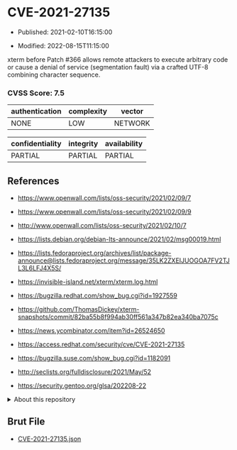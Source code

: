 # CVE-2021-27135

- Published: 2021-02-10T16:15:00

- Modified: 2022-08-15T11:15:00

xterm before Patch #366 allows remote attackers to execute arbitrary code or cause a denial of service (segmentation fault) via a crafted UTF-8 combining character sequence.

### CVSS Score: **7.5**

| authentication | complexity | vector |
| --- | --- | --- |
| NONE | LOW | NETWORK |

| confidentiality | integrity | availability |
| --- | --- | --- |
| PARTIAL | PARTIAL | PARTIAL |

## References

* https://www.openwall.com/lists/oss-security/2021/02/09/7

* https://www.openwall.com/lists/oss-security/2021/02/09/9

* http://www.openwall.com/lists/oss-security/2021/02/10/7

* https://lists.debian.org/debian-lts-announce/2021/02/msg00019.html

* https://lists.fedoraproject.org/archives/list/package-announce@lists.fedoraproject.org/message/35LK2ZXEIJUOGOA7FV2TJL3L6LFJ4X5S/

* https://invisible-island.net/xterm/xterm.log.html

* https://bugzilla.redhat.com/show_bug.cgi?id=1927559

* https://github.com/ThomasDickey/xterm-snapshots/commit/82ba55b8f994ab30ff561a347b82ea340ba7075c

* https://news.ycombinator.com/item?id=26524650

* https://access.redhat.com/security/cve/CVE-2021-27135

* https://bugzilla.suse.com/show_bug.cgi?id=1182091

* http://seclists.org/fulldisclosure/2021/May/52

* https://security.gentoo.org/glsa/202208-22

<details>
<summary>About this repository</summary> 

  This repository is part of the project [Live Hack CVE](https://github.com/Live-Hack-CVE). Main website can be found [www.live-hack.org](https://www.live-hack.org) 
  
  Made by [Sn0wAlice](https://github.com/Sn0wAlice) for the people that care about security and need to have a feed of the latest CVEs. Hope you enjoy it, don't forget to star the repo and follow me on [Twitter](https://twitter.com/Sn0wAlice) and [Github](https://github.com/Sn0wAlice). And that is my [personnal website](https://www.alice-snow.me/)

  - [Home Page](https://github.com/Live-Hack-CVE)
  - [Framework](https://github.com/Live-Hack-CVE/cve-framework)
  - [CVE database](https://github.com/Live-Hack-CVE/full_database)
  - [Changelog](https://github.com/Live-Hack-CVE/Changelog)
</details>

## Brut File

* [CVE-2021-27135.json](https://raw.githubusercontent.com/Live-Hack-CVE/full_database/main/cves/2021/CVE-2021-27135.json)

